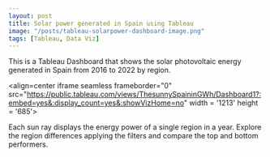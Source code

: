 ```yaml
---
layout: post
title: Solar power generated in Spain using Tableau
image: "/posts/tableau-solarpower-dashboard-image.png"
tags: [Tableau, Data Viz]
---
```


This is a Tableau Dashboard that shows the solar photovoltaic energy generated in Spain from 2016 to 2022 by region.


<align=center iframe seamless frameborder="0" src="https://public.tableau.com/views/ThesunnySpaininGWh/Dashboard1?:embed=yes&:display_count=yes&:showVizHome=no" width = '1213' height = '685'></iframe>



Each sun ray displays the energy power of a single region in a year. Explore the region differences applying the filters and compare the top and bottom performers. 
